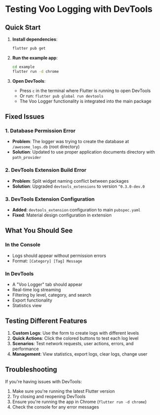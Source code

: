 # Testing Voo Logging with DevTools

## Quick Start

1. **Install dependencies**:
   ```bash
   flutter pub get
   ```

2. **Run the example app**:
   ```bash
   cd example
   flutter run -d chrome
   ```

3. **Open DevTools**:
   - Press `c` in the terminal where Flutter is running to open DevTools
   - Or run: `flutter pub global run devtools`
   - The Voo Logger functionality is integrated into the main package

## Fixed Issues

### 1. Database Permission Error
- **Problem**: The logger was trying to create the database at `/awesome_logs.db` (root directory)
- **Solution**: Updated to use proper application documents directory with `path_provider`

### 2. DevTools Extension Build Error
- **Problem**: Split widget naming conflict between packages
- **Solution**: Upgraded `devtools_extensions` to version `^0.3.0-dev.0`

### 3. DevTools Extension Configuration
- **Added**: `devtools_extension` configuration to main `pubspec.yaml`
- **Fixed**: Material design configuration in extension

## What You Should See

### In the Console
- Logs should appear without permission errors
- Format: `[Category] [Tag] Message`

### In DevTools
- A "Voo Logger" tab should appear
- Real-time log streaming
- Filtering by level, category, and search
- Export functionality
- Statistics view

## Testing Different Features

1. **Custom Logs**: Use the form to create logs with different levels
2. **Quick Actions**: Click the colored buttons to test each log level
3. **Scenarios**: Test network requests, user actions, errors, and performance
4. **Management**: View statistics, export logs, clear logs, change user

## Troubleshooting

If you're having issues with DevTools:
1. Make sure you're running the latest Flutter version
2. Try closing and reopening DevTools
3. Ensure you're running the app in Chrome (`flutter run -d chrome`)
4. Check the console for any error messages
